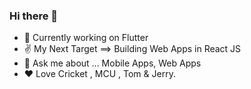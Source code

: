 ### Hi there 👋


- 🔭 Currently working on Flutter
- :v: My Next Target ==> Building Web Apps in React JS
- 💬 Ask me about ... Mobile Apps, Web Apps
- :heart: Love Cricket , MCU , Tom & Jerry.


